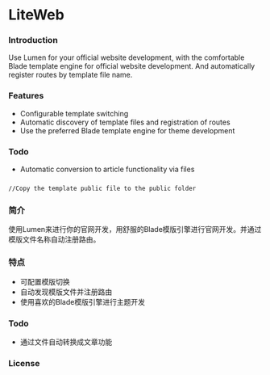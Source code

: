 # LiteWeb



### Introduction

Use Lumen for your official website development, with the comfortable Blade template engine for official website development. And automatically register routes by template file name.



### Features

- Configurable template switching
- Automatic discovery of template files and registration of routes
-  Use the preferred Blade template engine for theme development



### Todo

- Automatic conversion to article functionality via files


### 

~~~
//Copy the template public file to the public folder

~~~


### 简介

使用Lumen来进行你的官网开发，用舒服的Blade模版引擎进行官网开发。并通过模版文件名称自动注册路由。



### 特点

- 可配置模版切换
- 自动发现模版文件并注册路由
- 使用喜欢的Blade模版引擎进行主题开发



### Todo

- 通过文件自动转换成文章功能





### License 
